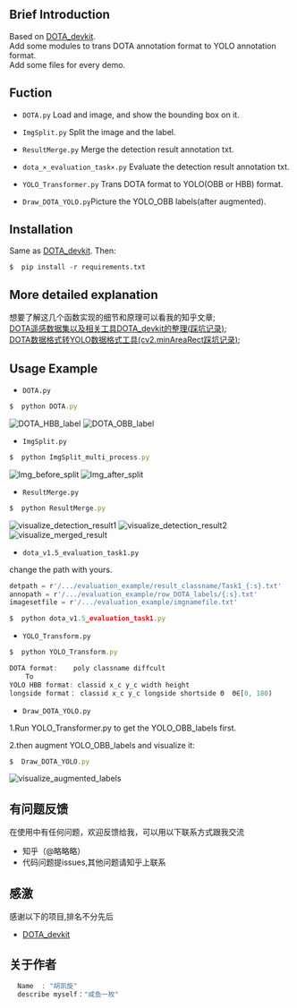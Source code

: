 
## Brief Introduction
Based on [DOTA_devkit](https://github.com/CAPTAIN-WHU/DOTA_devkit).  
Add some modules to trans DOTA annotation format to YOLO annotation format.  
Add some files for every demo.


## Fuction
* `DOTA.py`  Load and image, and show the bounding box on it.

* `ImgSplit.py` Split the image and the label.

* `ResultMerge.py` Merge the detection result annotation txt.

* `dota_×_evaluation_task×.py` Evaluate the detection result annotation txt.

* `YOLO_Transformer.py`     Trans DOTA format to YOLO(OBB or HBB) format.

* `Draw_DOTA_YOLO.py`Picture the YOLO_OBB labels(after augmented).

## Installation
Same as [DOTA_devkit](https://github.com/CAPTAIN-WHU/DOTA_devkit).  Then:

```
$  pip install -r requirements.txt
```

## More detailed explanation
想要了解这几个函数实现的细节和原理可以看我的知乎文章;    
[DOTA遥感数据集以及相关工具DOTA_devkit的整理(踩坑记录)](https://zhuanlan.zhihu.com/p/355862906);    
[DOTA数据格式转YOLO数据格式工具(cv2.minAreaRect踩坑记录)](https://zhuanlan.zhihu.com/p/356416158);


## Usage Example
* `DOTA.py`     
```javascript
$  python DOTA.py
```
![DOTA_HBB_label](./P0003_HBB.png)
![DOTA_OBB_label](./P0003_OBB.png)
* `ImgSplit.py` 
```javascript
$  python ImgSplit_multi_process.py
```
![Img_before_split](./P0130.png)
![Img_after_split](./P0130__1__0___0.png)
* `ResultMerge.py` 
```javascript
$  python ResultMerge.py
```
![visualize_detection_result1](./P0004__1__0___0.png)
![visualize_detection_result2](./P0004__1__0___440.png)
![visualize_merged_result](./P0004_.png)




* `dota_v1.5_evaluation_task1.py` 

change the path with yours.
```javascript
detpath = r'/.../evaluation_example/result_classname/Task1_{:s}.txt'
annopath = r'/.../evaluation_example/row_DOTA_labels/{:s}.txt'
imagesetfile = r'/.../evaluation_example/imgnamefile.txt'
```
```javascript
$  python dota_v1.5_evaluation_task1.py
```

* `YOLO_Transform.py` 
```javascript
$  python YOLO_Transform.py
```
```javascript
DOTA format:    poly classname diffcult
    To
YOLO HBB format: classid x_c y_c width height  
longside format： classid x_c y_c longside shortside Θ  Θ∈[0, 180)
```


* `Draw_DOTA_YOLO.py`

1.Run YOLO_Transformer.py to get the YOLO_OBB_labels first.

2.then augment YOLO_OBB_labels and visualize it:
```javascript
$  Draw_DOTA_YOLO.py
```
![visualize_augmented_labels](./P0003_augment_.png)


## 有问题反馈
在使用中有任何问题，欢迎反馈给我，可以用以下联系方式跟我交流

* 知乎（@略略略）
* 代码问题提issues,其他问题请知乎上联系


## 感激
感谢以下的项目,排名不分先后

* [DOTA_devkit](https://github.com/CAPTAIN-WHU/DOTA_devkit)

## 关于作者

```javascript
  Name  : "胡凯旋"
  describe myself："咸鱼一枚"
  
```
